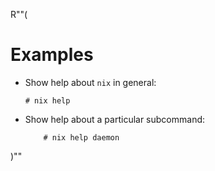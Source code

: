 R""(

# Examples

* Show help about `nix` in general:

  ```console
  # nix help
  ```

* Show help about a particular subcommand:

  ```console
      # nix help daemon
  ```

)""
